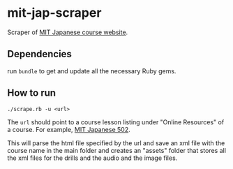 # mit-jap-scraper

Scraper of [MIT Japanese course website](http://web.mit.edu/21f.500/www/). 

## Dependencies
run `bundle` to get and update all the necessary Ruby gems.

## How to run

```
./scrape.rb -u <url>
```

The `url` should point to a course lesson listing under "Online Resources" of a
course. For example, [MIT Japanese
502](http://web.mit.edu/21f.502/www/review.html).

This will parse the html file specified by the url and save an xml file with the course name in the
main folder and
creates an "assets" folder that stores all the xml files for the drills and the
audio and the image files.
